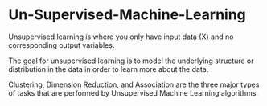 # Un-Supervised-Machine-Learning
Unsupervised learning is where you only have input data (X) and no corresponding output variables.

The goal for unsupervised learning is to model the underlying structure or distribution in the data in order to learn more about the data.

Clustering, Dimension Reduction, and Association are the three major types of tasks that are performed by Unsupervised Machine Learning algorithms.
